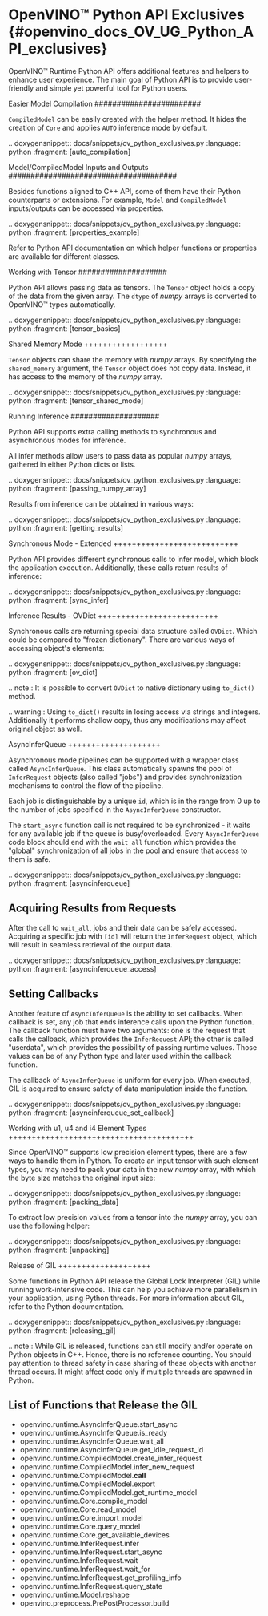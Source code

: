 # OpenVINO™ Python API Exclusives {#openvino_docs_OV_UG_Python_API_exclusives}

OpenVINO™ Runtime Python API offers additional features and helpers to enhance user experience. The main goal of Python API is to provide user-friendly and simple yet powerful tool for Python users.

Easier Model Compilation
########################

``CompiledModel`` can be easily created with the helper method. It hides the creation of ``Core`` and applies ``AUTO`` inference mode by default.


.. doxygensnippet:: docs/snippets/ov_python_exclusives.py
   :language: python
   :fragment: [auto_compilation]


Model/CompiledModel Inputs and Outputs
######################################

Besides functions aligned to C++ API, some of them have their Python counterparts or extensions. For example, ``Model`` and ``CompiledModel`` inputs/outputs can be accessed via properties.


.. doxygensnippet:: docs/snippets/ov_python_exclusives.py
   :language: python
   :fragment: [properties_example]


Refer to Python API documentation on which helper functions or properties are available for different classes.

Working with Tensor
####################

Python API allows passing data as tensors. The ``Tensor`` object holds a copy of the data from the given array. The ``dtype`` of *numpy* arrays is converted to OpenVINO™ types automatically.


.. doxygensnippet:: docs/snippets/ov_python_exclusives.py
   :language: python
   :fragment: [tensor_basics]


Shared Memory Mode
++++++++++++++++++

``Tensor`` objects can share the memory with *numpy* arrays. By specifying the ``shared_memory`` argument, the ``Tensor`` object does not copy data. Instead, it has access to the memory of the *numpy* array.


.. doxygensnippet:: docs/snippets/ov_python_exclusives.py
   :language: python
   :fragment: [tensor_shared_mode]


Running Inference
####################

Python API supports extra calling methods to synchronous and asynchronous modes for inference.

All infer methods allow users to pass data as popular *numpy* arrays, gathered in either Python dicts or lists.


.. doxygensnippet:: docs/snippets/ov_python_exclusives.py
   :language: python
   :fragment: [passing_numpy_array]


Results from inference can be obtained in various ways:


.. doxygensnippet:: docs/snippets/ov_python_exclusives.py
   :language: python
   :fragment: [getting_results]


Synchronous Mode - Extended
+++++++++++++++++++++++++++

Python API provides different synchronous calls to infer model, which block the application execution. Additionally, these calls return results of inference:


.. doxygensnippet:: docs/snippets/ov_python_exclusives.py
   :language: python
   :fragment: [sync_infer]


Inference Results - OVDict
++++++++++++++++++++++++++

Synchronous calls are returning special data structure called ``OVDict``. Which could be compared to "frozen dictionary". There are various ways of accessing object's elements:


.. doxygensnippet:: docs/snippets/ov_python_exclusives.py
   :language: python
   :fragment: [ov_dict]


.. note:: It is possible to convert ``OVDict`` to native dictionary using ``to_dict()`` method.


.. warning:: Using ``to_dict()`` results in losing access via strings and integers. Additionally it performs shallow copy, thus any modifications may affect original object as well.


AsyncInferQueue
++++++++++++++++++++

Asynchronous mode pipelines can be supported with a wrapper class called ``AsyncInferQueue``. This class automatically spawns the pool of ``InferRequest`` objects (also called "jobs") and provides synchronization mechanisms to control the flow of the pipeline.

Each job is distinguishable by a unique ``id``, which is in the range from 0 up to the number of jobs specified in the ``AsyncInferQueue`` constructor.

The ``start_async`` function call is not required to be synchronized - it waits for any available job if the queue is busy/overloaded. Every ``AsyncInferQueue`` code block should end with the ``wait_all`` function which provides the "global" synchronization of all jobs in the pool and ensure that access to them is safe.


.. doxygensnippet:: docs/snippets/ov_python_exclusives.py
   :language: python
   :fragment: [asyncinferqueue]


Acquiring Results from Requests
-------------------------------

After the call to ``wait_all``, jobs and their data can be safely accessed. Acquiring a specific job with ``[id]`` will return the ``InferRequest`` object, which will result in seamless retrieval of the output data.


.. doxygensnippet:: docs/snippets/ov_python_exclusives.py
   :language: python
   :fragment: [asyncinferqueue_access]


Setting Callbacks
--------------------

Another feature of ``AsyncInferQueue`` is the ability to set callbacks. When callback is set, any job that ends inference calls upon the Python function. The callback function must have two arguments: one is the request that calls the callback, which provides the ``InferRequest`` API; the other is called "userdata", which provides the possibility of passing runtime values. Those values can be of any Python type and later used within the callback function.

The callback of ``AsyncInferQueue`` is uniform for every job. When executed, GIL is acquired to ensure safety of data manipulation inside the function.


.. doxygensnippet:: docs/snippets/ov_python_exclusives.py
   :language: python
   :fragment: [asyncinferqueue_set_callback]


Working with u1, u4 and i4 Element Types
++++++++++++++++++++++++++++++++++++++++

Since OpenVINO™ supports low precision element types, there are a few ways to handle them in Python.
To create an input tensor with such element types, you may need to pack your data in the new *numpy* array, with which the byte size matches the original input size:


.. doxygensnippet:: docs/snippets/ov_python_exclusives.py
   :language: python
   :fragment: [packing_data]


To extract low precision values from a tensor into the *numpy* array, you can use the following helper:


.. doxygensnippet:: docs/snippets/ov_python_exclusives.py
   :language: python
   :fragment: [unpacking]


Release of GIL
++++++++++++++++++++

Some functions in Python API release the Global Lock Interpreter (GIL) while running work-intensive code. This can help you achieve more parallelism in your application, using Python threads. For more information about GIL, refer to the Python documentation.


.. doxygensnippet:: docs/snippets/ov_python_exclusives.py
   :language: python
   :fragment: [releasing_gil]


.. note:: While GIL is released, functions can still modify and/or operate on Python objects in C++. Hence, there is no reference counting. You should pay attention to thread safety in case sharing of these objects with another thread occurs. It might affect code only if multiple threads are spawned in Python.


List of Functions that Release the GIL
--------------------------------------

* openvino.runtime.AsyncInferQueue.start_async
* openvino.runtime.AsyncInferQueue.is_ready
* openvino.runtime.AsyncInferQueue.wait_all
* openvino.runtime.AsyncInferQueue.get_idle_request_id
* openvino.runtime.CompiledModel.create_infer_request
* openvino.runtime.CompiledModel.infer_new_request
* openvino.runtime.CompiledModel.__call__
* openvino.runtime.CompiledModel.export
* openvino.runtime.CompiledModel.get_runtime_model
* openvino.runtime.Core.compile_model
* openvino.runtime.Core.read_model
* openvino.runtime.Core.import_model
* openvino.runtime.Core.query_model
* openvino.runtime.Core.get_available_devices
* openvino.runtime.InferRequest.infer
* openvino.runtime.InferRequest.start_async
* openvino.runtime.InferRequest.wait
* openvino.runtime.InferRequest.wait_for
* openvino.runtime.InferRequest.get_profiling_info
* openvino.runtime.InferRequest.query_state
* openvino.runtime.Model.reshape
* openvino.preprocess.PrePostProcessor.build
